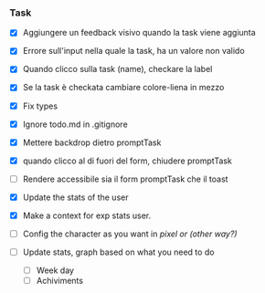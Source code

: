 ### Task

- [x] Aggiungere un feedback visivo quando la task viene aggiunta

- [x] Errore sull'input nella quale la task, ha un valore non valido

- [x] Quando clicco sulla task (name), checkare la label

- [x] Se la task è checkata cambiare colore-liena in mezzo

- [x] Fix types

- [x] Ignore todo.md in .gitignore

- [x] Mettere backdrop dietro promptTask

- [x] quando clicco al di fuori del form, chiudere promptTask

- [ ] Rendere accessibile sia il form promptTask che il toast

- [x] Update the stats of the user 

- [x] Make a context for exp stats user.

- [ ] Config the character as you want in *pixel or (other way?)*

- [ ] Update stats, graph based on what you need to do
    - [ ] Week day
    - [ ] Achiviments
